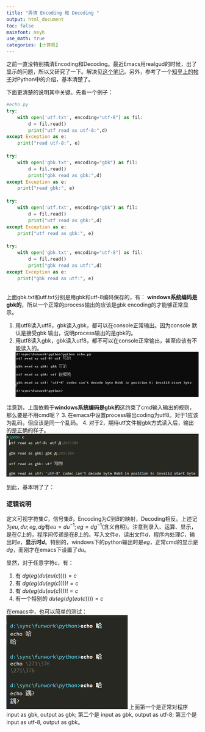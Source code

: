 ```yaml
---
title: "弄清 Encoding 和 Decoding "
output: html_document
toc: false
mainfont: msyh
use_math: true
categories: [计算机]
---
```

<meta http-equiv='Content-Type' content='text/html; charset=utf-8' />

之前一直没特别搞清Encoding和Decoding。最近Emacs用realgud的时候，出了显示的问题，所以又研究了一下。解决见[这个笔记](https://app.yinxiang.com/fx/e352a21c-e2a4-4fee-8c12-012859f71062)。另外，参考了一个[知乎上的帖子](https://app.yinxiang.com/fx/1990cb67-491d-4490-ae31-5e966b984663)对Python中的介绍，基本清楚了。

下面更清楚的说明其中关键。先看一个例子：
``` python
#echo.py
try:
    with open('utf.txt', encoding="utf-8") as fil:
        d = fil.read()
        print("utf read as utf-8:",d)
except Exception as e:
    print("read utf-8:", e)

try:
    with open('gbk.txt', encoding="gbk") as fil:
        d = fil.read()
        print("gbk read as gbk:",d)
except Exception as e:
    print("read gbk:", e)

try:
    with open('utf.txt', encoding="gbk") as fil:
        d = fil.read()
        print("utf read as gbk:",d)
except Exception as e:
    print("utf read as gbk:", e)

try:
    with open('gbk.txt', encoding="utf-8") as fil:
        d = fil.read()
        print("gbk read as utf:",d)
except Exception as e:
    print("gbk read as utf:", e)
    

```
上面gbk.txt和utf.txt分别是用gbk和utf-8编码保存的，有：
**windows系统编码是gbk的**，所以一个正常的process输出的应该是gbk encoding的才能够正常显示。
1. 用utf8读入utf8，gbk读入gbk，都可以在console正常输出。因为console 默认是接受gbk 输出，说明process输出的是gbk的。
2. 用utf8读入gbk，gbk读入utf8，都不可以在console正常输出，甚至应该有不能读入的。
![](./img/1657172908.png)

注意到，上面依赖于**windows系统编码是gbk的**这约束了cmd输入输出的规则，那么要是不用cmd呢？
3. 在emacs中设置process输出coding为utf8。对于1应该为乱码，但应该是同一个乱码。
4. 对于2，期待utf文件被gbk方式读入后，输出的是正确的样子。
![](./img/1657172930.png)

到此，基本明了了：
### 逻辑说明
定义可视字符集$C$，信号集$B$，Encoding为$C$到$B$的映射，Decoding相反。上述记为$eu,du; eg,dg$有$eu = du^{-1}; eg=dg^{-1}$(含义自明)。注意到录入、运算、显示，是在$C$上的，程序间传递是在$B$上的。写入文件$e$，读出文件$d$，程序内处理$C$，输出时$e$，**显示时$d$**。特别的，windows下的python输出时是$eg$，正常cmd的显示是$dg$，而刚才在emacs下设置了$du$。

显然，对于任意字符$c$，有：
1. 有 $dg(eg(du(eu(c))))=c$
2. 有 $dg(eg(du(eg(c)))) !=c$
3. 有 $du(eg(du(eu(c)))) !=c$
4. 有一个特别的 $du(eg(dg(eu(c))))=c$

在emacs中，也可以简单的测试：
![](./img/1657172949.png)
上面第一个是正常对程序input as gbk, output as gbk; 第二个是 input as gbk, output as utf-8; 第三个是 input as utf-8, output as gbk。

